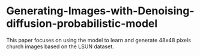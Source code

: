 # Generating-Images-with-Denoising-diffusion-probabilistic-model
 This paper focuses on using the model to learn and generate 48x48 pixels church images based on the LSUN dataset.
